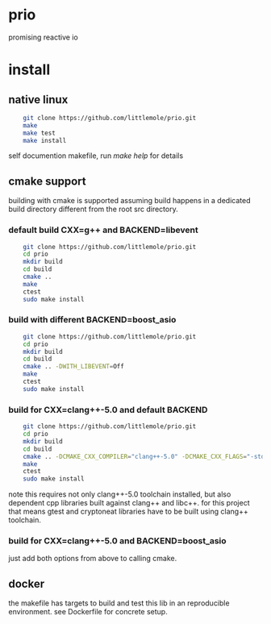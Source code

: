 # prio
promising reactive io

# install

## native linux
```bash
    git clone https://github.com/littlemole/prio.git
    make 
    make test
    make install
```
self documention makefile, run *make help* for details

## cmake support

building with cmake is supported assuming build happens in a dedicated build directory different from the root src directory.

### default build CXX=g++ and BACKEND=libevent

```bash
    git clone https://github.com/littlemole/prio.git
    cd prio
    mkdir build
    cd build
    cmake ..
    make
    ctest
    sudo make install    
```

### build with different BACKEND=boost_asio

```bash
    git clone https://github.com/littlemole/prio.git
    cd prio
    mkdir build
    cd build
    cmake .. -DWITH_LIBEVENT=Off
    make
    ctest
    sudo make install    
```
### build for CXX=clang++-5.0 and default BACKEND

```bash
    git clone https://github.com/littlemole/prio.git
    cd prio
    mkdir build
    cd build
    cmake .. -DCMAKE_CXX_COMPILER="clang++-5.0" -DCMAKE_CXX_FLAGS="-std=c++14 -stdlib=libc++"
    make
    ctest
    sudo make install    
```
note this requires not only clang++-5.0 toolchain installed,
but also dependent cpp libraries built against clang++ and libc++.
for this project that means gtest and cryptoneat libraries
have to be built using clang++ toolchain.

### build for CXX=clang++-5.0 and BACKEND=boost_asio

just add both options from above to calling cmake.


## docker

the makefile has targets to build and test this lib in an
reproducible environment. see Dockerfile for concrete setup.
